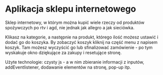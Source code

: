 # Aplikacja sklepu internetowego

Sklep internetowy, w którym można kupić wiele rzeczy od produktów spożywczych po rtv i agd, nie jednak jak allegro a jak sieciówka.

Klikasz na kategorie, a następnie na produkt, którego ilość możesz ustawić i dodać go do koszyka. By zobaczyć koszyk kliknij na część menu z napisem koszyk. Tam możesz wyczyścić go lub sfinalizować zamówienie - po tym wyskakuje okno dziękujące za zakupy i resetujące stronę.


Użyte technologie: czysty js - a w nim zbieranie informacji z inputów, addEventlistener, dodawanie elementów na stronę, pop-up itp.


